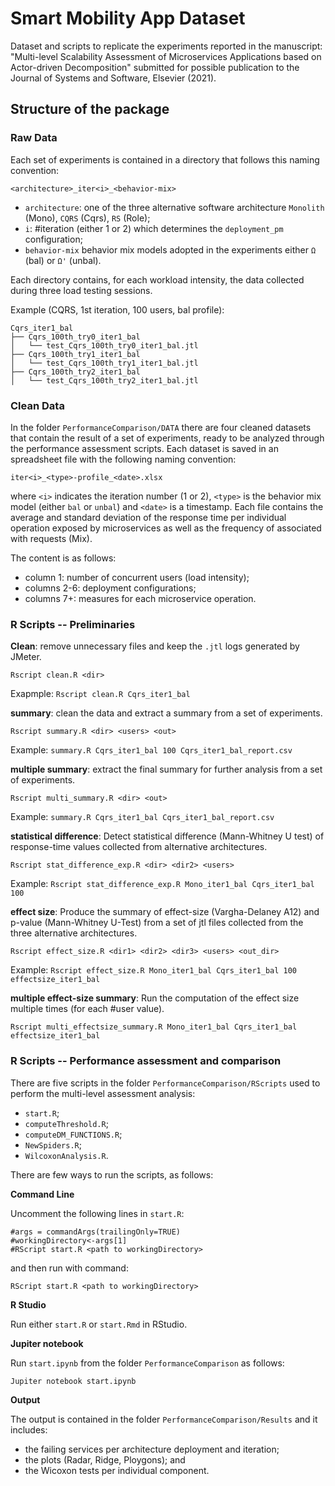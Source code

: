 # Smart Mobility App Dataset

Dataset and scripts to replicate the experiments reported in the manuscript: "Multi-level Scalability Assessment of Microservices Applications based on Actor-driven Decomposition" submitted for possible publication to the Journal of Systems and Software, Elsevier (2021).

## Structure of the package

### Raw Data

Each set of experiments is contained in a directory that follows this naming convention:

```
<architecture>_iter<i>_<behavior-mix>
```

* `architecture`: one of the three alternative software architecture `Monolith` (Mono), `CQRS` (Cqrs), `RS` (Role);
* `i`: #iteration (either 1 or 2) which determines the `deployment_pm` configuration;
* `behavior-mix` behavior mix models adopted in the experiments either `Ω` (bal) or `Ω'` (unbal).

Each directory contains, for each workload intensity, the data collected during three load testing sessions.

Example (CQRS, 1st iteration, 100 users, bal profile):
```
Cqrs_iter1_bal
├── Cqrs_100th_try0_iter1_bal
│   └── test_Cqrs_100th_try0_iter1_bal.jtl
├── Cqrs_100th_try1_iter1_bal
│   └── test_Cqrs_100th_try1_iter1_bal.jtl
├── Cqrs_100th_try2_iter1_bal
│   └── test_Cqrs_100th_try2_iter1_bal.jtl
```

### Clean Data

In the folder `PerformanceComparison/DATA` there are four cleaned datasets that contain the result of a set of experiments, ready to be analyzed through the performance assessment scripts. Each dataset is saved in an spreadsheet file with the following naming convention:

```
iter<i>_<type>-profile_<date>.xlsx
```

where `<i>` indicates the iteration number (1 or 2), `<type>` is the behavior mix model (either `bal` or `unbal`) and `<date>` is a timestamp.
Each file contains the average and standard deviation of the response time per individual operation exposed by microservices as well as the frequency of associated with requests (Mix).  

The content is as follows:

* column 1: number of concurrent users (load intensity);
* columns 2-6: deployment configurations;
* columns 7+: measures for each microservice operation.


### R Scripts -- Preliminaries

**Clean**: remove unnecessary files and keep the `.jtl` logs generated by JMeter.

```
Rscript clean.R <dir>
```

Exapmple: `Rscript clean.R Cqrs_iter1_bal`

**summary**: clean the data and extract a summary from a set of experiments.

```
Rscript summary.R <dir> <users> <out>
```

Example: `summary.R Cqrs_iter1_bal 100 Cqrs_iter1_bal_report.csv`

**multiple summary**: extract the final summary for further analysis from a set of experiments.

```
Rscript multi_summary.R <dir> <out>
```

Example: `summary.R Cqrs_iter1_bal Cqrs_iter1_bal_report.csv`

**statistical difference**: Detect statistical difference (Mann-Whitney U test) of response-time values collected from alternative architectures.

```
Rscript stat_difference_exp.R <dir> <dir2> <users>
```

Example: `Rscript stat_difference_exp.R Mono_iter1_bal Cqrs_iter1_bal 100`

**effect size**: Produce the summary of effect-size (Vargha-Delaney A12) and p-value (Mann-Whitney U-Test) from a set of jtl files collected from the three alternative architectures.

```
Rscript effect_size.R <dir1> <dir2> <dir3> <users> <out_dir>
```

Example: `Rscript effect_size.R Mono_iter1_bal Cqrs_iter1_bal 100 effectsize_iter1_bal`

**multiple effect-size summary**: Run the computation of the effect size multiple times (for each #user value).

```
Rscript multi_effectsize_summary.R Mono_iter1_bal Cqrs_iter1_bal effectsize_iter1_bal
```

### R Scripts -- Performance assessment and comparison

There are five scripts in the folder `PerformanceComparison/RScripts` used to perform the multi-level assessment analysis:

* `start.R`;
* `computeThreshold.R`;
* `computeDM_FUNCTIONS.R`;
* `NewSpiders.R`;
* `WilcoxonAnalysis.R`.

There are few ways to run the scripts, as follows:

**Command Line**

Uncomment the following lines in `start.R`:

```
#args = commandArgs(trailingOnly=TRUE)
#workingDirectory<-args[1]
#RScript start.R <path to workingDirectory>
```

and then run with command:

```
RScript start.R <path to workingDirectory>
```

**R Studio**

Run either `start.R` or `start.Rmd` in RStudio.

**Jupiter notebook**

Run `start.ipynb` from the folder `PerformanceComparison` as follows:

```
Jupiter notebook start.ipynb
```

**Output**

The output is contained in the folder `PerformanceComparison/Results` and it includes:
* the failing services per architecture deployment and iteration;
* the plots (Radar, Ridge, Ploygons); and
* the Wicoxon tests per individual component.
